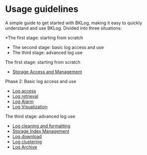 # Usage guidelines

A simple guide to get started with BKLog, making it easy to quickly understand and use BKLog. Divided into three situations:

*The first stage: starting from scratch
* The second stage: basic log access and use
* The third stage: advanced log use

The first stage: starting from scratch

* [Storage Access and Management](../ProductFeatures/resource-management/es_management.md)

Phase 2: Basic log access and use

* [Log access](../ProductFeatures/integrations-logs/logs_overview.md)
* [Log retrieval](../ProductFeatures/data-visualization/query_log.md)
* [Log Alarm](../ProductFeatures/alarm-configurations/keyword_monitor.md)
* [Log Visualization](../ProductFeatures/data-visualization/log_dashboard.md)

The third stage: advanced log use

* [Log cleaning and formatting](../ProductFeatures/integrations-logs/log_simple_format.md)
* [Storage Index Management](../ProductFeatures/integrations-logs/index_es.md)
* [Log download](../ProductFeatures/tools/log_download_manage.md)
* [Log clustering](../ProductFeatures/data-visualization/log_reduce.md)
* [Log Archive](../ProductFeatures/tools/log_archive.md)